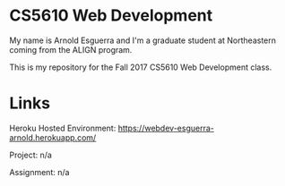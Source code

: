 # CS5610 Web Development

My name is Arnold Esguerra and I'm a graduate student at Northeastern coming from the ALIGN program.

This is my repository for the Fall 2017 CS5610 Web Development class.

# Links

Heroku Hosted Environment: https://webdev-esguerra-arnold.herokuapp.com/

Project: n/a

Assignment: n/a